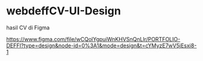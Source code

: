 # webdeffCV-UI-Design

hasil CV di Figma

https://www.figma.com/file/wCQolYgpuiWnKHVSnQnLlr/PORTFOLIO-DEFFI?type=design&node-id=0%3A1&mode=design&t=cYMyzE7wV5jEsxi8-1
